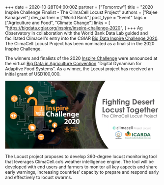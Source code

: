 +++
date = 2020-10-28T04:00:00Z
partner = ["Tomorrow"]
title = "2020 Inspire Challenge Finalist - The ClimaCell Locust Project"
authors = ["Rajee Kanagavel"]
dev_partner = ["World Bank"]
post_type = "Event"
tags = ["Agriculture and Food", "Climate Change"]
links = [
   "https://bigdata.cgiar.org/inspire/inspire-challenge-2020",
]
+++
Ag Observatory in collaboration with the World Bank Data Lab guided and facilitated Climacell's entry into the CGIAR [Big Data Inspire Challenge 2020](https://bigdata.cgiar.org/inspire/ "Big Data Challenge"). The ClimaCell Locust Project has been nominated as a finalist in the 2020 Inspire Challenge.

The winners and finalists of the 2020 [Inspire Challenge](https://bigdata.cgiar.org/inspire/ "Inspire Challenge") were announced at the virtual [Big Data in Agriculture Convention](https://bigdata.cgiar.org/virtual-convention-2020/ "convention") “Digital Dynamism for Adaptive Food Systems”. As a winner, the Locust project has received an initial grant of USD100,000.

![](inspire-challenge-climacell.png)

The Locust project proposes to develop 360-degree locust monitoring tool that leverages ClimaCell.co’s weather intelligence engine. The tool will be developed with end users and farmers to monitor all key aspects and share early warnings, increasing countries’ capacity to prepare and respond early and effectively to locust swarms.
